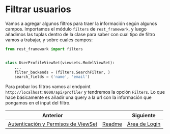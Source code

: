 # Filtrar usuarios

Vamos a agregar algunos filtros para traer la información según algunos campos. Importamos el módulo `filters` de `rest_framework`, y luego añadimos las tuplas dentro de la clase para saber con cual tipo de filtro vamos a trabajar, y sobre cuales campos:

```py
from rest_framework import filters


class UserProfileViewSet(viewsets.ModelViewSet):
    ...
    filter_backends = (filters.SearchFilter, )
    search_fields = ('name', 'email')
```

Para probar los filtros vamos al endpoint `http://localhost:8000/api/profile/` y tendremos la opción `Filters`. Lo que hace básicamente es añadir una query a la url con la información que pongamos en el input del filtro.

| Anterior |                        | Siguiente                                   |
| -------- | ---------------------- | ------------------------------------------- |
| [Autenticación y Permisos de ViewSet](23_Autenticacion_Permisos_ViewSet.md) | [Readme](../README.md) | [Área de Login](25_Area_Login.md) |

